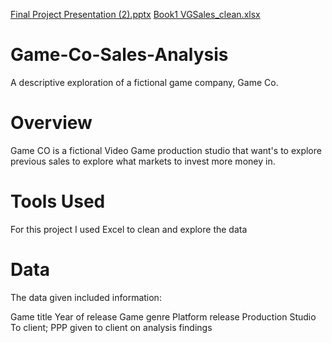 [Final Project Presentation (2).pptx](https://github.com/Ashikapatel90/Game-Co-Sales-Analysis/files/10461065/Final.Project.Presentation.2.pptx)
[Book1 VGSales_clean.xlsx](https://github.com/Ashikapatel90/Game-Co-Sales-Analysis/files/10461069/Book1.VGSales_clean.xlsx)
# Game-Co-Sales-Analysis
A descriptive exploration of a fictional game company, Game Co.
# Overview
Game CO is a fictional Video Game production studio that want's to explore previous sales to explore what markets to invest more money in.

# Tools Used
For this project I used Excel to clean and explore the data

# Data
The data given included information:

Game title
Year of release
Game genre
Platform release
Production Studio
To client; PPP given to client on analysis findings
